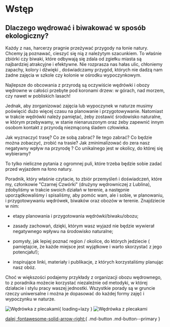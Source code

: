 # Wstęp

## Dlaczego wędrować i biwakować w sposób ekologiczny?

Każdy z nas, harcerzy pragnie przeżywać przygody na łonie natury. Chcemy ją poznawać, cieszyć się nią z należytym szacunkiem. To właśnie zbiórki czy biwaki, które odbywają się zdala od zgiełku miasta są najbardziej atrakcyjne i efektywne. Nie rozprasza nas hałas ulic, chłoniemy zapachy, kolory i dźwięki , doświadczamy przygód, których nie dadzą nam żadne zajęcia w szkole czy kolonie w ośrodku wypoczynkowym. 

Najlepsze do obcowania z przyrodą są oczywiście wędrówki i obozy wędrowne w całości przebyte pod koronami drzew: w górach, nad morzem, czy nawet w pobliskich lasach!

Jednak, aby zorganizować zajęcia lub wypoczynek w naturze musimy poświęcić dużo więcej czasu na planowanie i przygotowywanie. Natomiast w trakcie wędrówki należy pamiętać, żeby zostawić środowisko naturalne, w którym przebywamy, w stanie nienaruszonym oraz żeby zapewnić innym osobom kontakt z przyrodą niezmąconą śladem człowieka. 

Jak wyznaczyć trasę? Co ze sobą zabrać?  Ile tego zabrać? Co będzie można zobaczyć, zrobić na trasie? Jak zminimalizować do zera nasz negatywny wpływ na przyrodę ? Co unikalnego jest w okolicy, do której się wybieramy? 

To tylko nieliczne pytania z ogromnej puli, które trzeba będzie sobie zadać przed wyjazdem na łono natury. 

Poradnik, który właśnie czytacie, to zbiór  przemyśleń i doświadczeń, które my, członkowie "Czarnej Czwórki" (drużyny wędrowniczej z Lublina), zdobyliśmy w trakcie swoich działań w terenie, a następnie uporządkowaliśmy i spisaliśmy, aby pomóc wam, ale i sobie, w planowaniu, i przygotowywaniu wędrówek, biwaków oraz obozów w terenie. Znajdziecie w nim:

* etapy planowania i przygotowania wędrówki/biwaku/obozu;

* zasady zachowań, dzięki, którym wasz wyjazd nie będzie wywierał negatywnego wpływu na środowisko naturalne; 

* pomysły, jak lepiej poznać region / okolice, do których jedziecie ( pamiętajcie, że każde miejsce jest wyjątkowe i warto skorzystać z jego potencjału!); 

* inspirujące linki, materiały i publikacje, z których korzystaliśmy planując nasz obóz.   

Choć w większości podajemy przykłady z organizacji obozu wędrownego, to z poradnika możecie korzystać niezależnie od metodyki, w której działacie i stylu pracy waszej jednostki. Wszystkie porady  są w gruncie rzeczy uniwersalne i można je dopasować do każdej formy zajęć i wypoczynku  w naturze. 


![Wędrówka z plecakami](assets/images/image15.jpg){ loading=lazy }
![Wędrówka z plecakami](images/image15.jpg)

<!-- [wstecz](/Planowanie){ .md-button } -->
[dalej  :fontawesome-solid-arrow-right:](/Planowanie){ .md-button .md-button--primary }
